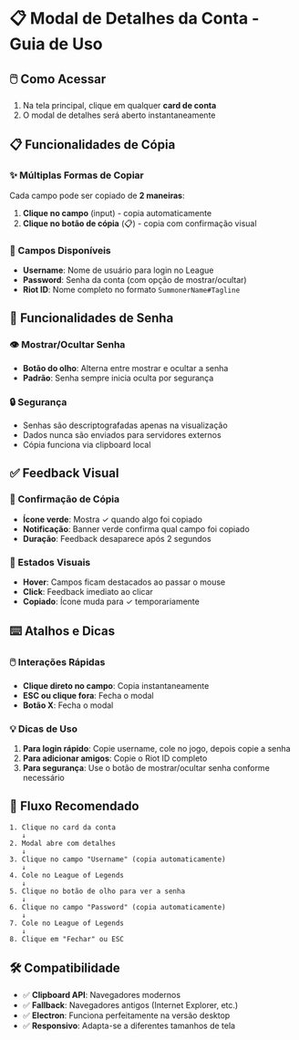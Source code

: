 # 📋 Modal de Detalhes da Conta - Guia de Uso

## 🖱️ Como Acessar

1. Na tela principal, clique em qualquer **card de conta**
2. O modal de detalhes será aberto instantaneamente

## 📋 Funcionalidades de Cópia

### ✨ Múltiplas Formas de Copiar

Cada campo pode ser copiado de **2 maneiras**:
1. **Clique no campo** (input) - copia automaticamente
2. **Clique no botão de cópia** (📋) - copia com confirmação visual

### 📝 Campos Disponíveis

- **Username**: Nome de usuário para login no League
- **Password**: Senha da conta (com opção de mostrar/ocultar)
- **Riot ID**: Nome completo no formato `SummonerName#Tagline`

## 🔐 Funcionalidades de Senha

### 👁️ Mostrar/Ocultar Senha
- **Botão do olho**: Alterna entre mostrar e ocultar a senha
- **Padrão**: Senha sempre inicia oculta por segurança

### 🔒 Segurança
- Senhas são descriptografadas apenas na visualização
- Dados nunca são enviados para servidores externos
- Cópia funciona via clipboard local

## ✅ Feedback Visual

### 🎯 Confirmação de Cópia
- **Ícone verde**: Mostra ✓ quando algo foi copiado
- **Notificação**: Banner verde confirma qual campo foi copiado
- **Duração**: Feedback desaparece após 2 segundos

### 🎨 Estados Visuais
- **Hover**: Campos ficam destacados ao passar o mouse
- **Click**: Feedback imediato ao clicar
- **Copiado**: Ícone muda para ✓ temporariamente

## ⌨️ Atalhos e Dicas

### 🖱️ Interações Rápidas
- **Clique direto no campo**: Copia instantaneamente
- **ESC ou clique fora**: Fecha o modal
- **Botão X**: Fecha o modal

### 💡 Dicas de Uso
1. **Para login rápido**: Copie username, cole no jogo, depois copie a senha
2. **Para adicionar amigos**: Copie o Riot ID completo
3. **Para segurança**: Use o botão de mostrar/ocultar senha conforme necessário

## 🔄 Fluxo Recomendado

```
1. Clique no card da conta
   ↓
2. Modal abre com detalhes
   ↓
3. Clique no campo "Username" (copia automaticamente)
   ↓
4. Cole no League of Legends
   ↓
5. Clique no botão de olho para ver a senha
   ↓
6. Clique no campo "Password" (copia automaticamente)
   ↓
7. Cole no League of Legends
   ↓
8. Clique em "Fechar" ou ESC
```

## 🛠️ Compatibilidade

- ✅ **Clipboard API**: Navegadores modernos
- ✅ **Fallback**: Navegadores antigos (Internet Explorer, etc.)
- ✅ **Electron**: Funciona perfeitamente na versão desktop
- ✅ **Responsivo**: Adapta-se a diferentes tamanhos de tela
